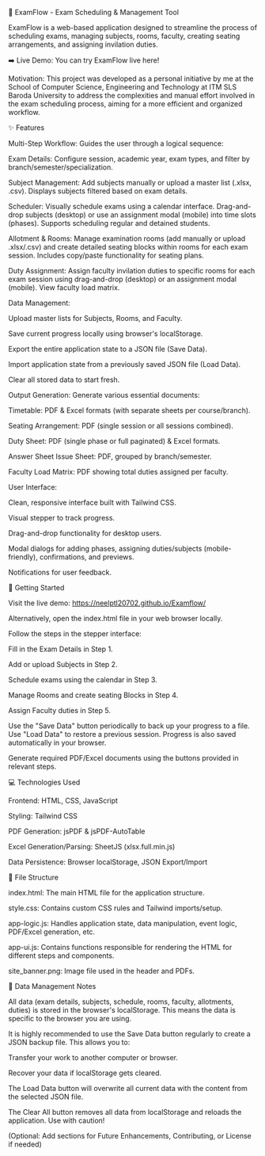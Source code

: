📝 ExamFlow - Exam Scheduling & Management Tool

ExamFlow is a web-based application designed to streamline the process of scheduling exams, managing subjects, rooms, faculty, creating seating arrangements, and assigning invilation duties.

➡️ Live Demo: You can try ExamFlow live here!

Motivation: This project was developed as a personal initiative by me at the School of Computer Science, Engineering and Technology at ITM SLS Baroda University to address the complexities and manual effort involved in the exam scheduling process, aiming for a more efficient and organized workflow.

✨ Features

Multi-Step Workflow: Guides the user through a logical sequence:

Exam Details: Configure session, academic year, exam types, and filter by branch/semester/specialization.

Subject Management: Add subjects manually or upload a master list (.xlsx, .csv). Displays subjects filtered based on exam details.

Scheduler: Visually schedule exams using a calendar interface. Drag-and-drop subjects (desktop) or use an assignment modal (mobile) into time slots (phases). Supports scheduling regular and detained students.

Allotment & Rooms: Manage examination rooms (add manually or upload .xlsx/.csv) and create detailed seating blocks within rooms for each exam session. Includes copy/paste functionality for seating plans.

Duty Assignment: Assign faculty invilation duties to specific rooms for each exam session using drag-and-drop (desktop) or an assignment modal (mobile). View faculty load matrix.

Data Management:

Upload master lists for Subjects, Rooms, and Faculty.

Save current progress locally using browser's localStorage.

Export the entire application state to a JSON file (Save Data).

Import application state from a previously saved JSON file (Load Data).

Clear all stored data to start fresh.

Output Generation: Generate various essential documents:

Timetable: PDF & Excel formats (with separate sheets per course/branch).

Seating Arrangement: PDF (single session or all sessions combined).

Duty Sheet: PDF (single phase or full paginated) & Excel formats.

Answer Sheet Issue Sheet: PDF, grouped by branch/semester.

Faculty Load Matrix: PDF showing total duties assigned per faculty.

User Interface:

Clean, responsive interface built with Tailwind CSS.

Visual stepper to track progress.

Drag-and-drop functionality for desktop users.

Modal dialogs for adding phases, assigning duties/subjects (mobile-friendly), confirmations, and previews.

Notifications for user feedback.

🚀 Getting Started

Visit the live demo: https://neelptl20702.github.io/Examflow/

Alternatively, open the index.html file in your web browser locally.

Follow the steps in the stepper interface:

Fill in the Exam Details in Step 1.

Add or upload Subjects in Step 2.

Schedule exams using the calendar in Step 3.

Manage Rooms and create seating Blocks in Step 4.

Assign Faculty duties in Step 5.

Use the "Save Data" button periodically to back up your progress to a file. Use "Load Data" to restore a previous session. Progress is also saved automatically in your browser.

Generate required PDF/Excel documents using the buttons provided in relevant steps.

💻 Technologies Used

Frontend: HTML, CSS, JavaScript

Styling: Tailwind CSS

PDF Generation: jsPDF & jsPDF-AutoTable

Excel Generation/Parsing: SheetJS (xlsx.full.min.js)

Data Persistence: Browser localStorage, JSON Export/Import

📁 File Structure

index.html: The main HTML file for the application structure.

style.css: Contains custom CSS rules and Tailwind imports/setup.

app-logic.js: Handles application state, data manipulation, event logic, PDF/Excel generation, etc.

app-ui.js: Contains functions responsible for rendering the HTML for different steps and components.

site_banner.png: Image file used in the header and PDFs.

💾 Data Management Notes

All data (exam details, subjects, schedule, rooms, faculty, allotments, duties) is stored in the browser's localStorage. This means the data is specific to the browser you are using.

It is highly recommended to use the Save Data button regularly to create a JSON backup file. This allows you to:

Transfer your work to another computer or browser.

Recover your data if localStorage gets cleared.

The Load Data button will overwrite all current data with the content from the selected JSON file.

The Clear All button removes all data from localStorage and reloads the application. Use with caution!

(Optional: Add sections for Future Enhancements, Contributing, or License if needed)
